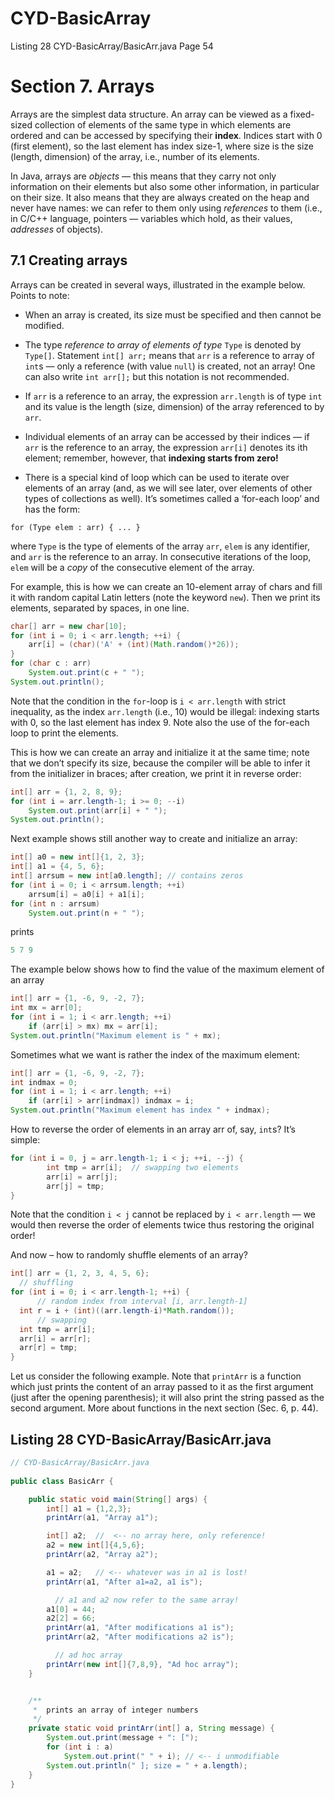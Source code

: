 # CYD-BasicArray
Listing 28 CYD-BasicArray/BasicArr.java Page 54

# Section 7. Arrays  

Arrays are the simplest data structure. An array can be viewed as a fixed-sized collection of elements of the same type in which elements are ordered and can be accessed by specifying their **index**. Indices start with 0 (first element), so the last element has
index size-1, where size is the size (length, dimension) of the array, i.e., number of its elements. 

In Java, arrays are _objects_ — this means that they carry not only information on their elements but also some other information, in particular on their size. It also means that they are always created on the heap and never have names: we can refer to them only using _references_ to them (i.e., in C/C++ language, pointers — variables which hold, as their values, _addresses_ of objects).  

## 7.1 Creating arrays  

Arrays can be created in several ways, illustrated in the example below. Points to note:  

* When an array is created, its size must be specified and then cannot be modified.  

* The type _reference to array of elements of type_ `Type` is denoted by `Type[]`. Statement `int[] arr;` means that `arr` is a reference to array of `int`s — only a reference (with value `null`) is created, not an array! One can also write `int arr[];` but this notation is not recommended.

* If `arr` is a reference to an array, the expression `arr.length` is of type `int` and its value is the length (size, dimension) of the array referenced to by `arr`.

* Individual elements of an array can be accessed by their indices — if `arr` is the reference to an array, the expression `arr[i]` denotes its ith element; remember, however, that **indexing starts from zero!**  

* There is a special kind of loop which can be used to iterate over elements of an array (and, as we will see later, over elements of other types of collections as well). It’s sometimes called a ‘for-each loop’ and has the form:  

`for (Type elem : arr) { ... }`  

where `Type` is the type of elements of the array `arr`, `elem` is any identifier, and `arr` is the reference to an array. In consecutive iterations of the loop, `elem` will be a _copy_ of the consecutive element of the array.  

For example, this is how we can create an 10-element array of chars and fill it with random capital Latin letters (note the keyword `new`). Then we print its elements, separated by spaces, in one line. 

```java
char[] arr = new char[10];
for (int i = 0; i < arr.length; ++i) {
    arr[i] = (char)('A' + (int)(Math.random()*26));
}
for (char c : arr)
    System.out.print(c + " ");
System.out.println();
```

Note that the condition in the `for`-loop is `i < arr.length` with strict inequality, as the index `arr.length` (i.e., 10) would be illegal: indexing starts with 0, so the last element has index 9. Note also the use of the for-each loop to print the elements.  

This is how we can create an array and initialize it at the same time; note that we don’t specify its size, because the compiler will be able to infer it from the initializer in braces; after creation, we print it in reverse order:  

```java
int[] arr = {1, 2, 8, 9};
for (int i = arr.length-1; i >= 0; --i)
    System.out.print(arr[i] + " ");
System.out.println();
```

Next example shows still another way to create and initialize an array:  

```java
int[] a0 = new int[]{1, 2, 3};
int[] a1 = {4, 5, 6};
int[] arrsum = new int[a0.length]; // contains zeros
for (int i = 0; i < arrsum.length; ++i)
    arrsum[i] = a0[i] + a1[i];
for (int n : arrsum)
    System.out.print(n + " ");
```

prints

```java
5 7 9
```

The example below shows how to find the value of the maximum element of an array  

```java
int[] arr = {1, -6, 9, -2, 7};
int mx = arr[0];
for (int i = 1; i < arr.length; ++i)
    if (arr[i] > mx) mx = arr[i];
System.out.println("Maximum element is " + mx);
```

Sometimes what we want is rather the index of the maximum element:  

```java
int[] arr = {1, -6, 9, -2, 7};
int indmax = 0;
for (int i = 1; i < arr.length; ++i)
    if (arr[i] > arr[indmax]) indmax = i;
System.out.println("Maximum element has index " + indmax);
```

How to reverse the order of elements in an array arr of, say, `int`s? It’s simple:  

```java
for (int i = 0, j = arr.length-1; i < j; ++i, --j) {
        int tmp = arr[i];  // swapping two elements
        arr[i] = arr[j];
        arr[j] = tmp;
}
```

Note that the condition `i < j` cannot be replaced by `i < arr.length` — we would then reverse the order of elements twice thus restoring the original order!  

And now – how to randomly shuffle elements of an array?  

```java
int[] arr = {1, 2, 3, 4, 5, 6};
  // shuffling
for (int i = 0; i < arr.length-1; ++i) {
      // random index from interval [i, arr.length-1]
  int r = i + (int)((arr.length-i)*Math.random());
      // swapping
  int tmp = arr[i];
  arr[i] = arr[r];
  arr[r] = tmp;
}
```

Let us consider the following example. Note that `printArr` is a function which just prints the content of an array passed to it as the first argument (just after the opening parenthesis); it will also print the string passed as the second argument. More about functions in the next section (Sec. 6, p. 44).  

## Listing 28 CYD-BasicArray/BasicArr.java

```java
// CYD-BasicArray/BasicArr.java
 
public class BasicArr {

    public static void main(String[] args) {
        int[] a1 = {1,2,3};
        printArr(a1, "Array a1");

        int[] a2;  //  <-- no array here, only reference!
        a2 = new int[]{4,5,6};
        printArr(a2, "Array a2");

        a1 = a2;   // <-- whatever was in a1 is lost!
        printArr(a1, "After a1=a2, a1 is");

          // a1 and a2 now refer to the same array!
        a1[0] = 44;
        a2[2] = 66;
        printArr(a1, "After modifications a1 is");
        printArr(a2, "After modifications a2 is");

          // ad hoc array
        printArr(new int[]{7,8,9}, "Ad hoc array");
    }


    /**
     *  prints an array of integer numbers
     */
    private static void printArr(int[] a, String message) {
        System.out.print(message + ": [");
        for (int i : a)
            System.out.print(" " + i); // <-- i unmodifiable
        System.out.println(" ]; size = " + a.length);
    }
}
```

